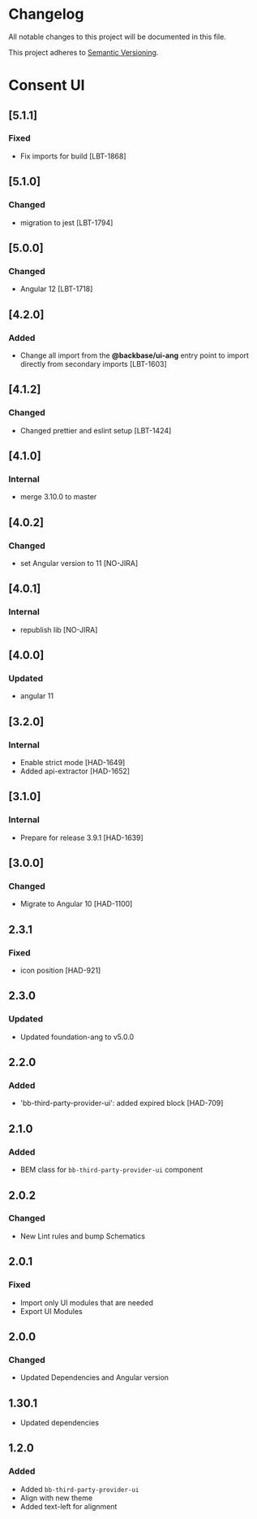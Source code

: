 # Changelog

All notable changes to this project will be documented in this file.

This project adheres to [Semantic Versioning](http://semver.org/spec/v2.0.0.html).

# Consent UI

## [5.1.1]
### Fixed
- Fix imports for build [LBT-1868]

## [5.1.0]
### Changed
- migration to jest [LBT-1794]

## [5.0.0]
### Changed
- Angular 12 [LBT-1718]

## [4.2.0]
### Added
- Change all import from the **@backbase/ui-ang** entry point to import directly from secondary imports [LBT-1603]

## [4.1.2]
### Changed
- Changed prettier and eslint setup [LBT-1424]

## [4.1.0]
### Internal
- merge 3.10.0 to master

## [4.0.2]
### Changed
- set Angular version to 11 [NO-JIRA]

## [4.0.1]
### Internal
- republish lib [NO-JIRA]

## [4.0.0]
### Updated
- angular 11

## [3.2.0]
### Internal
- Enable strict mode [HAD-1649]
- Added api-extractor [HAD-1652]

## [3.1.0]
### Internal
- Prepare for release 3.9.1 [HAD-1639]

## [3.0.0]
### Changed
- Migrate to Angular 10 [HAD-1100]

## 2.3.1
### Fixed
- icon position [HAD-921]

## 2.3.0
### Updated
- Updated foundation-ang to v5.0.0

## 2.2.0
### Added
- 'bb-third-party-provider-ui': added expired block [HAD-709]

## 2.1.0
### Added
- BEM class for `bb-third-party-provider-ui` component

## 2.0.2
### Changed
- New Lint rules and bump Schematics

## 2.0.1
### Fixed
- Import only UI modules that are needed
- Export UI Modules

## 2.0.0
### Changed
- Updated Dependencies and Angular version

## 1.30.1
- Updated dependencies

## 1.2.0

### Added
- Added `bb-third-party-provider-ui`
- Align with new theme
- Added text-left for alignment
